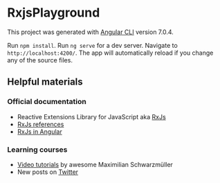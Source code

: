 # RxjsPlayground

This project was generated with [Angular CLI](https://github.com/angular/angular-cli) version 7.0.4.

Run `npm install`. Run `ng serve` for a dev server. Navigate to `http://localhost:4200/`. The app will automatically reload if you change any of the source files.

## Helpful materials

### Official documentation

- Reactive Extensions Library for JavaScript aka [RxJs](https://rxjs-dev.firebaseapp.com)
- [RxJs references](http://reactivex.io/rxjs/identifiers.html)
- [RxJs in Angular](https://angular.io/guide/observables)

### Learning courses

- [Video tutorials](https://www.youtube.com/playlist?list=PL55RiY5tL51pHpagYcrN9ubNLVXF8rGVi) by awesome Maximilian Schwarzmüller
- New posts on [Twitter](https://twitter.com/hashtag/rxjs)

